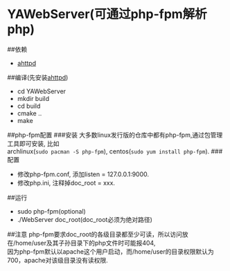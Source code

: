 YAWebServer(可通过php-fpm解析php)
==============================

##依赖
- [ahttpd](https://github.com/lucklove/ahttpd)

##编译(先安装[ahttpd](https://github.com/lucklove/ahttpd))
- cd YAWebServer
- mkdir build
- cd build
- cmake ..
- make

##php-fpm配置
###安装
  大多数linux发行版的仓库中都有php-fpm,通过包管理工具即可安装, 比如   
archlinux(`sudo pacman -S php-fpm`), centos(`sudo yum install php-fpm`).
###配置
- 修改php-fpm.conf, 添加listen = 127.0.0.1:9000.
- 修改php.ini, 注释掉doc_root = xxx.

##运行
- sudo php-fpm(optional)
- ./WebServer doc_root(doc_root必须为绝对路径)

##注意
  php-fpm要求doc_root的各级目录都至少可读，所以访问放在/home/user及其子孙目录下的php文件时可能报404,  
因为php-fpm默认以apache这个用户启动，而/home/user的目录权限默认为700，apache对该级目录没有读权限.
